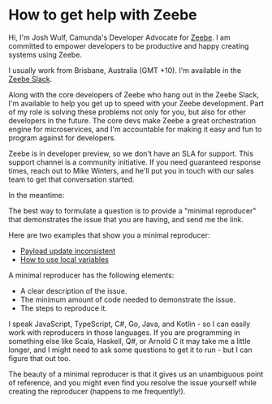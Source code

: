 # How to get help with Zeebe

Hi, I'm Josh Wulf, Camunda's Developer Advocate for [Zeebe](https://zeebe.io). I am committed to empower developers to be productive and happy creating systems using Zeebe.

I usually work from Brisbane, Australia (GMT +10). I'm available in the [Zeebe Slack](https://zeebe-slack-invite.herokuapp.com/).

Along with the core developers of Zeebe who hang out in the Zeebe Slack, I'm available to help you get up to speed with your Zeebe development. Part of my role is solving these problems not only for you, but also for other developers in the future. The core devs make Zeebe a great orchestration engine for microservices, and I'm accountable for making it easy and fun to program against for developers.

Zeebe is in developer preview, so we don't have an SLA for support. This support channel is a community initiative. If you need guaranteed response times, reach out to Mike Winters, and he'll put you in touch with our sales team to get that conversation started.

In the meantime: 

The best way to formulate a question is to provide a "minimal reproducer" that demonstrates the issue that you are having, and send me the link.

Here are two examples that show you a minimal reproducer: 

* [Payload update inconsistent](https://github.com/jwulf/zeebe-reproducer-1)
* [How to use local variables](https://github.com/jwulf/zeebe-variable-isolation-demo) 

A minimal reproducer has the following elements:

* A clear description of the issue.
* The minimum amount of code needed to demonstrate the issue.
* The steps to reproduce it.

I speak JavaScript, TypeScript, C#, Go, Java, and Kotlin - so I can easily work with reproducers in those languages. If you are programming in something else like Scala, Haskell, Q#, or Arnold C it may take me a little longer, and I might need to ask some questions to get it to run - but I can figure that out too.

The beauty of a minimal reproducer is that it gives us an unambiguous point of reference, and you might even find you resolve the issue yourself while creating the reproducer (happens to me frequently!).
